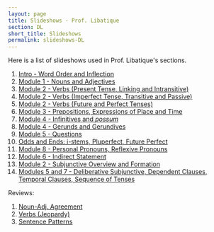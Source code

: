 ```yaml
---
layout: page
title: Slideshows - Prof. Libatique
section: DL
short_title: Slideshows
permalink: slideshows-DL
---
```


Here is a list of slideshows used in Prof. Libatique's sections.

1. [Intro - Word Order and Inflection](https://docs.google.com/presentation/d/1VQkjCCkiuoqkL7gb7aS-CRrexJFdRrML7AyoxXZXVlE/edit?usp=sharing)
2. [Module 1 - Nouns and Adjectives](https://docs.google.com/presentation/d/1i6lD7ucfvu0cwp-W9F3Miv7j16SBv6M9xfk1EezfsqM/edit?usp=sharing)
3. [Module 2 - Verbs (Present Tense, Linking and Intransitive)](https://docs.google.com/presentation/d/1BQaO_nv-8trbLUXZPfxVzKkANMrHtU2zMzNteGSGxmI/edit?usp=sharing)
4. [Module 2 - Verbs (Imperfect Tense, Transitive and Passive)](https://docs.google.com/presentation/d/13i5SkMCLDS___KaGJxfzVkWkJI1NMHJALit0HvjiKx8/edit?usp=sharing)
5. [Module 2 - Verbs (Future and Perfect Tenses)](https://docs.google.com/presentation/d/1nueTg3gk_S3ct_anbjRCzksZzp5gaxJSWr7qgSkKMNA/edit?usp=sharing)
6. [Module 3 - Prepositions, Expressions of Place and Time](https://docs.google.com/presentation/d/1JR-iP8sTG-xoI99MQLozALBsox0ySMpYxFmbeVfdtY8/edit?usp=sharing)
7. [Module 4 - Infinitives and *possum*](https://docs.google.com/presentation/d/1zcfbtPHKpewu5cAtvy6dcw-9cQK7xnr2l1FEpXqWLpM/edit?usp=sharing)
8. [Module 4 - Gerunds and Gerundives](https://docs.google.com/presentation/d/1O0RUelFl7l0o7CeLWy3-zAY4gZ9iHJC03mZamMKD37w/edit?usp=sharing)
9. [Module 5 - Questions](https://docs.google.com/presentation/d/1R6UFWCQASiNqhRxQMCTMzIeXA_hNWuraLPp8ckBRXUI/edit?usp=sharing)
10. [Odds and Ends: i-stems, Pluperfect, Future Perfect](https://docs.google.com/presentation/d/1whxI7-S2VoVSP7C5bVP09fZC0TW3nxthYMuBhTTLrT4/edit?usp=sharing)
11. [Module 8 - Personal Pronouns, Reflexive Pronouns](https://docs.google.com/presentation/d/16UPHR3LsBMKp9qSX0JqbqfGOzFaFhpwMzhe35H_OPWs/edit?usp=sharing)
12. [Module 6 - Indirect Statement](https://docs.google.com/presentation/d/1QA2Lj3tx4o6onQhbe0mnaxywlL9qBy13qGRas3AQNMM/edit?usp=sharing)
13. [Module 2 - Subjunctive Overview and Formation](https://docs.google.com/presentation/d/1JPs8ZhndSDU9WrY-bdm8qSXwzpjpb7jkgkhEa8dmRLQ/edit?usp=sharing)
14. [Modules 5 and 7 - Deliberative Subjunctive, Dependent Clauses, Temporal Clauses, Sequence of Tenses](https://docs.google.com/presentation/d/1XVGEt-cZNMP9q-zwvfN6TBlzY0Cy6W8I90BZaz9Zx1w/edit?usp=sharing)

Reviews:
1. [Noun-Adj. Agreement](https://docs.google.com/presentation/d/1EkCLQJZY03byyxmrzuXVWRN9zE281z98HIlLdOn96s8/edit?usp=sharing)
2. [Verbs (Jeopardy)](https://jeopardylabs.com/play/verb-review-latn-101-fall-2019)
3. [Sentence Patterns](https://docs.google.com/presentation/d/1mOau19BxI9SLKNxffFgz0TsXI00XwdYfEyvE9sP6WiI/edit?usp=sharing)
